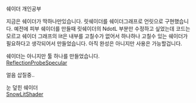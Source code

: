 쉐이더 개인공부

지금은 쉐이더가 딱하나만있습니다.
릿쉐이더를 쉐이더그래프로 언릿으로 구현했습니다.
예전에 피부 쉐이더를 만들때 릿쉐이더의 NdotL 부분만 수정하고 싶었는데 코드는 모르고 쉐이더 그래프의 lit은 내부를 고칠수가 없어서 하나하나 고칠수 있는 쉐이더가 필요하다고 생각되어서 만들었습니다.
아직 완성은 아니지만 사용은 가능할겁니다.

쉐이더는 아니지만 툴 하나를 만들었습니다.  
[ReflectionProbeSpecular](/md/ReflectionProbeSpecular.md)

얼음 삽질중..

눈 덮힌 쉐이더  
[SnowLitShader](/md/SnowLitShader.md)

